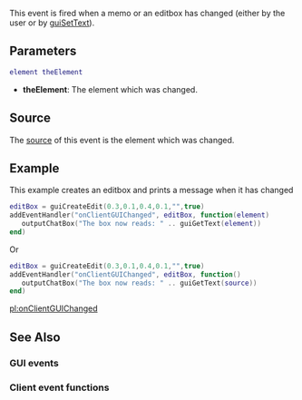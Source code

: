 This event is fired when a memo or an editbox has changed (either by the user or by [guiSetText](/docs/guisettext.md "wikilink")).

Parameters
----------

``` lua
element theElement
```

-   **theElement**: The element which was changed.

Source
------

The [source](/docs/event_system#event_source.md "wikilink") of this event is the element which was changed.

Example
-------

This example creates an editbox and prints a message when it has changed

``` lua
editBox = guiCreateEdit(0.3,0.1,0.4,0.1,"",true)
addEventHandler("onClientGUIChanged", editBox, function(element) 
   outputChatBox("The box now reads: " .. guiGetText(element))
end)
```

Or

``` lua
editBox = guiCreateEdit(0.3,0.1,0.4,0.1,"",true)
addEventHandler("onClientGUIChanged", editBox, function() 
   outputChatBox("The box now reads: " .. guiGetText(source))
end)
```

[pl:onClientGUIChanged](/docs/pl:onclientguichanged.md "wikilink")

See Also
--------

### GUI events

### Client event functions
